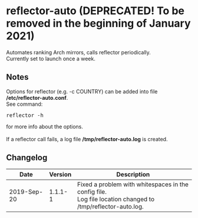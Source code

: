 # reflector-auto (DEPRECATED! To be removed in the beginning of January 2021)
Automates ranking Arch mirrors, calls reflector periodically.<br>
Currently set to launch once a week.
## Notes
Options for reflector (e.g. -c COUNTRY) can be added into file <b>/etc/reflector-auto.conf</b>.<br>
See command:
<pre>
reflector -h
</pre>
for more info about the options.<br>
<br>
If a reflector call fails, a log file <b>/tmp/reflector-auto.log</b> is created.

## Changelog

Date | Version | Description
---- | ------- | -----------
2019-Sep-20 | 1.1.1-1 | Fixed a problem with whitespaces in the config file.<br>Log file location changed to /tmp/reflector-auto.log.

